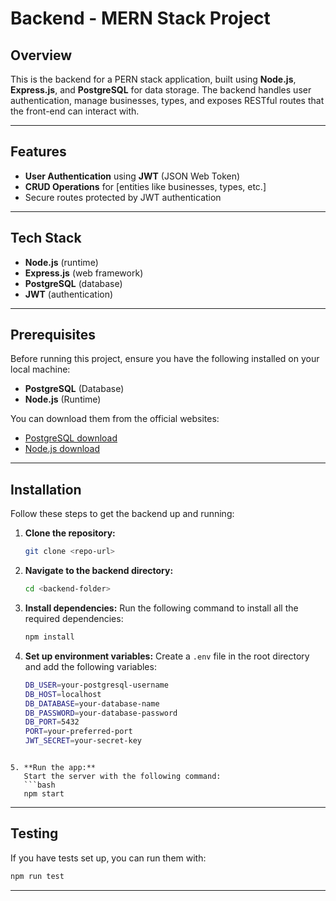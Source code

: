 # Backend - MERN Stack Project

## Overview

This is the backend for a PERN stack application, built using **Node.js**, **Express.js**, and **PostgreSQL** for data storage. The backend handles user authentication, manage businesses, types, and exposes RESTful routes that the front-end can interact with.

---

## Features

- **User Authentication** using **JWT** (JSON Web Token)
- **CRUD Operations** for [entities like businesses, types, etc.]
- Secure routes protected by JWT authentication

---

## Tech Stack

- **Node.js** (runtime)
- **Express.js** (web framework)
- **PostgreSQL** (database)
- **JWT** (authentication)

---

## Prerequisites

Before running this project, ensure you have the following installed on your local machine:

- **PostgreSQL** (Database)
- **Node.js** (Runtime)

You can download them from the official websites:

- [PostgreSQL download](https://www.postgresql.org/download/)
- [Node.js download](https://nodejs.org/en/download/)

---

## Installation

Follow these steps to get the backend up and running:

1. **Clone the repository:**

   ```bash
   git clone <repo-url>
   ```

2. **Navigate to the backend directory:**

   ```bash
   cd <backend-folder>
   ```

3. **Install dependencies:**
   Run the following command to install all the required dependencies:

   ```bash
   npm install
   ```

4. **Set up environment variables:**
   Create a `.env` file in the root directory and add the following variables:

   ```bash
   DB_USER=your-postgresql-username
   DB_HOST=localhost
   DB_DATABASE=your-database-name
   DB_PASSWORD=your-database-password
   DB_PORT=5432
   PORT=your-preferred-port
   JWT_SECRET=your-secret-key

```

5. **Run the app:**
   Start the server with the following command:
   ```bash
   npm start
   ```


---

## Testing

If you have tests set up, you can run them with:

```bash
npm run test
```

---
